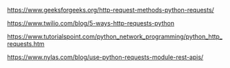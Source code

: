 https://www.geeksforgeeks.org/http-request-methods-python-requests/

https://www.twilio.com/blog/5-ways-http-requests-python

https://www.tutorialspoint.com/python_network_programming/python_http_requests.htm

https://www.nylas.com/blog/use-python-requests-module-rest-apis/



